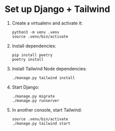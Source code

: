 # Set up Django + Tailwind

1. Create a virtualenv and activate it:
    ```shell
    python3 -m venv .venv
    source .venv/bin/activate
    ```
2. Install dependencies:
    ```shell
    pip install poetry
    poetry install
    ```
3. Install Tailwind Node dependencies:
    ```shell
    ./manage.py tailwind install
    ```
4. Start Django:
    ```shell
    ./manage.py migrate
    ./manage.py runserver
    ```
5. In another console, start Tailwind:
    ```shell
    source .venv/bin/activate
    ./manage.py tailwind start
    ```
